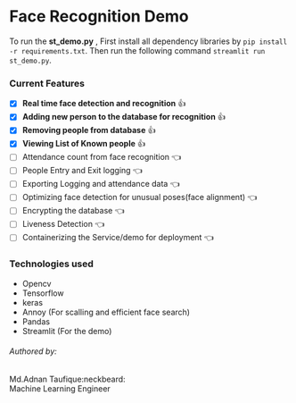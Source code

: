 # Face Recognition Demo 

To run the **st_demo.py** , First install all dependency libraries by ``pip install -r requirements.txt``. 
Then run the following command ``streamlit run st_demo.py``.

### Current Features
- [x] **Real time face detection and recognition** :thumbsup:
- [x] **Adding new person to the database for recognition** :thumbsup:
- [x] **Removing people from database** :thumbsup:
- [x] **Viewing List of Known people** :thumbsup:
- [ ] Attendance count from face recognition :point_left:
- [ ] People Entry and Exit logging  :point_left:
- [ ] Exporting Logging and attendance data :point_left:
- [ ] Optimizing face detection for unusual poses(face alignment) :point_left:
- [ ] Encrypting the database :point_left:
- [ ] Liveness Detection :point_left:
- [ ] Containerizing the Service/demo for deployment :point_left:

### Technologies used
- Opencv
- Tensorflow
- keras
- Annoy (For scalling and efficient face search)
- Pandas
- Streamlit (For the demo)


###### Authored by:

Md.Adnan Taufique:neckbeard: \
Machine Learning Engineer 
